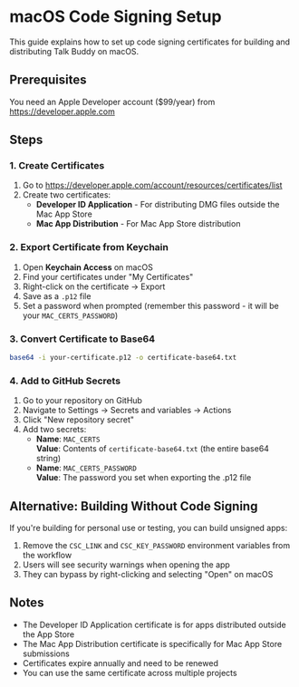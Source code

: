 # macOS Code Signing Setup

This guide explains how to set up code signing certificates for building and distributing Talk Buddy on macOS.

## Prerequisites

You need an Apple Developer account ($99/year) from https://developer.apple.com

## Steps

### 1. Create Certificates

1. Go to https://developer.apple.com/account/resources/certificates/list
2. Create two certificates:
   - **Developer ID Application** - For distributing DMG files outside the Mac App Store
   - **Mac App Distribution** - For Mac App Store distribution

### 2. Export Certificate from Keychain

1. Open **Keychain Access** on macOS
2. Find your certificates under "My Certificates"
3. Right-click on the certificate → Export
4. Save as a `.p12` file
5. Set a password when prompted (remember this password - it will be your `MAC_CERTS_PASSWORD`)

### 3. Convert Certificate to Base64

```bash
base64 -i your-certificate.p12 -o certificate-base64.txt
```

### 4. Add to GitHub Secrets

1. Go to your repository on GitHub
2. Navigate to Settings → Secrets and variables → Actions
3. Click "New repository secret"
4. Add two secrets:
   - **Name**: `MAC_CERTS`  
     **Value**: Contents of `certificate-base64.txt` (the entire base64 string)
   - **Name**: `MAC_CERTS_PASSWORD`  
     **Value**: The password you set when exporting the .p12 file

## Alternative: Building Without Code Signing

If you're building for personal use or testing, you can build unsigned apps:

1. Remove the `CSC_LINK` and `CSC_KEY_PASSWORD` environment variables from the workflow
2. Users will see security warnings when opening the app
3. They can bypass by right-clicking and selecting "Open" on macOS

## Notes

- The Developer ID Application certificate is for apps distributed outside the App Store
- The Mac App Distribution certificate is specifically for Mac App Store submissions
- Certificates expire annually and need to be renewed
- You can use the same certificate across multiple projects